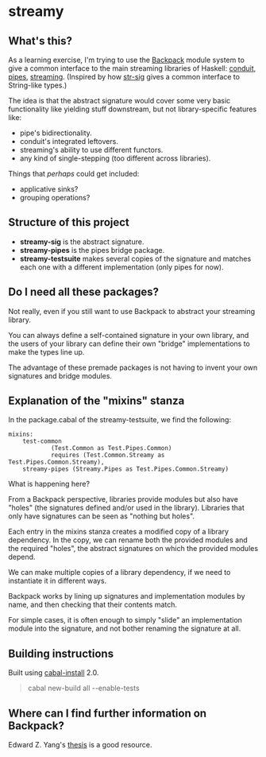 # streamy

## What's this?

As a learning exercise, I'm trying to use the
[Backpack](https://github.com/ezyang/ghc-proposals/blob/backpack/proposals/0000-backpack.rst)
module system to give a common interface to the main streaming libraries of
Haskell: [conduit](http://hackage.haskell.org/package/conduit), [pipes](http://hackage.haskell.org/package/pipes), [streaming](http://hackage.haskell.org/package/streaming). (Inspired by how
[str-sig](http://next.hackage.haskell.org:8080/package/str-sig) gives a common
interface to String-like types.)

The idea is that the abstract signature would cover some very basic
functionality like yielding stuff downstream, but not library-specific features
like:

- pipe's bidirectionality.
- conduit's integrated leftovers.
- streaming's ability to use different functors.
- any kind of single-stepping (too different across libraries).

Things that *perhaps* could get included:

- applicative sinks?
- grouping operations?

## Structure of this project 

- **streamy-sig** is the abstract signature.
- **streamy-pipes** is the pipes bridge package.
- **streamy-testsuite** makes several copies of the signature and matches each
  one with a different implementation (only pipes for now). 

## Do I need all these packages?

Not really, even if you still want to use Backpack to abstract your streaming
library.

You can always define a self-contained signature in your own library, and the
users of your library can define their own "bridge" implementations to make the
types line up.

The advantage of these premade packages is not having to invent your own
signatures and bridge modules.

## Explanation of the "mixins" stanza

In the package.cabal of the streamy-testsuite, we find the following:

```
mixins:
    test-common 
            (Test.Common as Test.Pipes.Common) 
            requires (Test.Common.Streamy as Test.Pipes.Common.Streamy),
    streamy-pipes (Streamy.Pipes as Test.Pipes.Common.Streamy)
```

What is happening here?

From a Backpack perspective, libraries provide modules but also have "holes"
(the signatures defined and/or used in the library). Libraries that only have
signatures can be seen as "nothing but holes".

Each entry in the mixins stanza creates a modified copy of a library
dependency. In the copy, we can rename both the provided modules and the
required "holes", the abstract signatures on which the provided modules depend. 

We can make multiple copies of a library dependency, if we need to instantiate
it in different ways.

Backpack works by lining up signatures and implementation modules by name, and
then checking that their contents match.

For simple cases, it is often enough to simply "slide" an implementation module
into the signature, and not bother renaming the signature at all.

## Building instructions

Built using [cabal-install](http://hackage.haskell.org/package/cabal-install)
2.0.

> cabal new-build all --enable-tests

## Where can I find further information on Backpack?

Edward Z. Yang's [thesis](https://github.com/ezyang/thesis/releases) is a good
resource.

